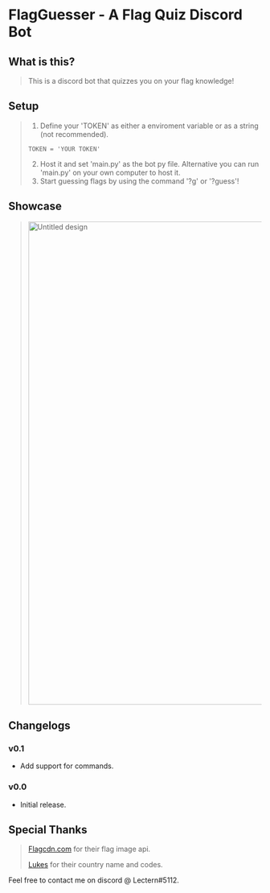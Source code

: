 # FlagGuesser - A Flag Quiz Discord Bot

## What is this?
> This is a discord bot that quizzes you on your flag knowledge!

## Setup
> 1. Define your 'TOKEN' as either a enviroment variable or as a string (not recommended).
> ```
> TOKEN = 'YOUR TOKEN'
> ```
> 2. Host it and set 'main.py' as the bot py file. Alternative you can run 'main.py' on your own computer to host it.
> 3. Start guessing flags by using the command '?g' or '?guess'!

## Showcase
> <img width="960" alt="Untitled design" src="https://user-images.githubusercontent.com/30962319/210036711-34b8efac-7a90-438f-9785-2a26654ad83a.png">

## Changelogs

### v0.1
- Add support for commands.

### v0.0
- Initial release.

## Special Thanks
> [Flagcdn.com](https://flagcdn.com/) for their flag image api.
>
> [Lukes](https://github.com/lukes/ISO-3166-Countries-with-Regional-Codes) for their country name and codes.

Feel free to contact me on discord @ Lectern#5112.
